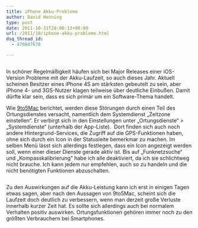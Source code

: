 ```yaml
---
title: iPhone Akku-Probleme
author: David Henning
type: post
date: 2011-10-31T20:00:13+00:00
url: /2011/10/iphone-akku-probleme.html
dsq_thread_id:
  - 470847678

---
```

<img class="alignnone size-full wp-image-778" title="iOS 5" src="https://www.madcatswelt.org/wp-content/uploads/ios_5.png" alt="" srcset="https://www.madcatswelt.org/wp-content/uploads/ios_5.png 566w, https://www.madcatswelt.org/wp-content/uploads/ios_5-300x30.png 300w" sizes="(max-width: 566px) 100vw, 566px" />

In schöner Regelmäßigkeit häufen sich bei Major Releases einer iOS-Version Probleme mit der Akku-Laufzeit, so auch dieses Jahr. Aktuell scheinen Besitzer eines iPhone 4S am stärksten gebeutelt zu sein, aber iPhone 4- und 3GS-Nutzer klagen teilweise über deutliche Einbußen. Damit dürfte klar sein, dass es sich primär um ein Software-Thema handelt.

Wie [9to5Mac][1] berichtet, werden diese Störungen durch einen Teil des Ortungsdienstes versacht, namentlich dem Systemdienst &#8222;Zeitzone einstellen&#8220;. Er verbirgt sich in den Einstellungen unter &#8222;Ortungsdienste&#8220; > &#8222;Systemdienste&#8220; (unterhalb der App-Liste).  Dort finden sich auch noch andere Hintergrund-Services, die Zugriff auf die GPS-Funktionen haben, ohne sich durch ein Icon in der Statusleite bemerkmar zu machen. Im selben Menü lässt sich allerdings festlegen, dass ein Icon angezeigt werden soll, wenn einer dieser Dienste gerade aktiv ist. Bis auf &#8222;Funknetzsuche&#8220; und &#8222;Kompasskalibrierung&#8220; habe ich alle deaktiviert, da ich sie schlichtweg nicht brauche. Ich kann jedem nur empfehlen, auch so zu handeln und die nicht benötigten Funktionen abzuschalten.

<img class="aligncenter size-full wp-image-779" title="ios_gps_system_services" src="https://www.madcatswelt.org/wp-content/uploads/ios_gps_system_services.png" alt="" srcset="https://www.madcatswelt.org/wp-content/uploads/ios_gps_system_services.png 320w, https://www.madcatswelt.org/wp-content/uploads/ios_gps_system_services-200x300.png 200w" sizes="(max-width: 320px) 100vw, 320px" />

Zu den Auswirkungen auf die Akku-Leistung kann ich erst in einigen Tagen etwas sagen, aber nach den Aussagen von 9to5Mac, scheint sich die Laufzeit doch deutlich zu verbessern, wenn man derzeit große Verluste innerhalb kurzer Zeit hat. Es sollte sich allerdings auch bei normalem Verhalten positiv auswirken. Ortungsfunktionen gehören immer noch zu den größten Verbrauchern bei Smartphones.

 [1]: http://9to5mac.com/2011/10/31/how-to-extend-battery-life-of-your-iphone-4s-by-disabling-setting-time-zone/
